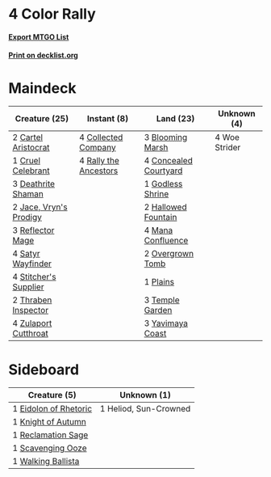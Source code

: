 # 4 Color Rally

#### [Export MTGO List](../collection/4%20Color%20Rally/4%20Color%20Rally.txt)
#### [Print on decklist.org](http://decklist.org/?deckmain=3%09Blooming%20Marsh%0A2%09Cartel%20Aristocrat%0A4%09Collected%20Company%0A4%09Concealed%20Courtyard%0A1%09Cruel%20Celebrant%0A3%09Deathrite%20Shaman%0A1%09Godless%20Shrine%0A2%09Hallowed%20Fountain%0A2%09Jace,%20Vryn's%20Prodigy%0A4%09Mana%20Confluence%0A2%09Overgrown%20Tomb%0A1%09Plains%0A4%09Rally%20the%20Ancestors%0A3%09Reflector%20Mage%0A4%09Satyr%20Wayfinder%0A4%09Stitcher's%20Supplier%0A3%09Temple%20Garden%0A2%09Thraben%20Inspector%0A4%09Woe%20Strider%0A3%09Yavimaya%20Coast%0A4%09Zulaport%20Cutthroat&deckside=1%09Eidolon%20of%20Rhetoric%0A1%09Heliod,%20Sun-Crowned%0A1%09Knight%20of%20Autumn%0A1%09Reclamation%20Sage%0A1%09Scavenging%20Ooze%0A1%09Walking%20Ballista)
# Maindeck

|                                          Creature (25)                                          |                                          Instant (8)                                           |                                           Land (23)                                            | Unknown (4) |
|-------------------------------------------------------------------------------------------------|------------------------------------------------------------------------------------------------|------------------------------------------------------------------------------------------------|-------------|
|2 [Cartel Aristocrat](http://gatherer.wizards.com/Pages/Card/Details.aspx?multiverseid=366364)   |4 [Collected Company](http://gatherer.wizards.com/Pages/Card/Details.aspx?multiverseid=394519)  |3 [Blooming Marsh](http://gatherer.wizards.com/Pages/Card/Details.aspx?multiverseid=417816)     |4 Woe Strider|
|1 [Cruel Celebrant](http://gatherer.wizards.com/Pages/Card/Details.aspx?multiverseid=461115)     |4 [Rally the Ancestors](http://gatherer.wizards.com/Pages/Card/Details.aspx?multiverseid=391901)|4 [Concealed Courtyard](http://gatherer.wizards.com/Pages/Card/Details.aspx?multiverseid=417818)|             |
|3 [Deathrite Shaman](http://gatherer.wizards.com/Pages/Card/Details.aspx?multiverseid=413757)    |                                                                                                |1 [Godless Shrine](http://gatherer.wizards.com/Pages/Card/Details.aspx?multiverseid=405099)     |             |
|2 [Jace, Vryn's Prodigy](http://gatherer.wizards.com/Pages/Card/Details.aspx?multiverseid=398434)|                                                                                                |2 [Hallowed Fountain](http://gatherer.wizards.com/Pages/Card/Details.aspx?multiverseid=97071)   |             |
|3 [Reflector Mage](http://gatherer.wizards.com/Pages/Card/Details.aspx?multiverseid=407667)      |                                                                                                |4 [Mana Confluence](http://gatherer.wizards.com/Pages/Card/Details.aspx?multiverseid=409573)    |             |
|4 [Satyr Wayfinder](http://gatherer.wizards.com/Pages/Card/Details.aspx?multiverseid=378508)     |                                                                                                |2 [Overgrown Tomb](http://gatherer.wizards.com/Pages/Card/Details.aspx?multiverseid=405103)     |             |
|4 [Stitcher's Supplier](http://gatherer.wizards.com/Pages/Card/Details.aspx?multiverseid=447257) |                                                                                                |1 [Plains](http://gatherer.wizards.com/Pages/Card/Details.aspx?multiverseid=439856)             |             |
|2 [Thraben Inspector](http://gatherer.wizards.com/Pages/Card/Details.aspx?multiverseid=409784)   |                                                                                                |3 [Temple Garden](http://gatherer.wizards.com/Pages/Card/Details.aspx?multiverseid=405112)      |             |
|4 [Zulaport Cutthroat](http://gatherer.wizards.com/Pages/Card/Details.aspx?multiverseid=442106)  |                                                                                                |3 [Yavimaya Coast](http://gatherer.wizards.com/Pages/Card/Details.aspx?multiverseid=129810)     |             |


# Sideboard

|                                          Creature (5)                                          |     Unknown (1)     |
|------------------------------------------------------------------------------------------------|---------------------|
|1 [Eidolon of Rhetoric](http://gatherer.wizards.com/Pages/Card/Details.aspx?multiverseid=380409)|1 Heliod, Sun-Crowned|
|1 [Knight of Autumn](http://gatherer.wizards.com/Pages/Card/Details.aspx?multiverseid=452933)   |                     |
|1 [Reclamation Sage](http://gatherer.wizards.com/Pages/Card/Details.aspx?multiverseid=389651)   |                     |
|1 [Scavenging Ooze](http://gatherer.wizards.com/Pages/Card/Details.aspx?multiverseid=420783)    |                     |
|1 [Walking Ballista](http://gatherer.wizards.com/Pages/Card/Details.aspx?multiverseid=423848)   |                     |


